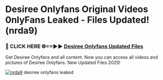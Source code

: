 # Desiree Onlyfans Original Videos 0nlyFans Leaked - Files Updated! (nrda9)

<h3>🔴 CLICK HERE 🌐==►► <a href="https://tinyurl.com/brd5kh86" rel="nofollow">Desiree Onlyfans Updated Files</a></h3>

Get Desiree Onlyfans and all content. Now you can access all videos and pictures of Desiree Onlyfans. New Updated Files 2025!

[![nrda9](https://i.imgur.com/K7sEzmb.gif)](https://tinyurl.com/brd5kh86)
desiree onlyfans leaked